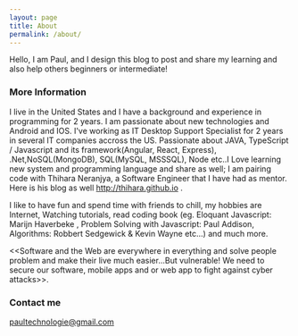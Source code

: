 ```yaml
---
layout: page
title: About
permalink: /about/
---
```


Hello, I am Paul, and I design this blog to post and share my learning and also help others beginners or intermediate!

### More Information

I live in the United States and I have a background and experience in programming for 2 years. I am passionate about new technologies and Android and IOS. 
I've working as IT Desktop Support Specialist for 2 years in several IT companies accross the US.
Passionate about JAVA, TypeScript / Javascript and its framework(Angular, React, Express), .Net,NoSQL(MongoDB), SQL(MySQL, MSSSQL), Node etc..I Love learning new system and programming language and share as well; I am pairing code with Thihara Neranjya, a Software Engineer that I have had as mentor. Here is his blog as well http://thihara.github.io .

I like to have fun and spend time with friends to chill, my hobbies are Internet, Watching tutorials, read coding book
(eg. Eloquant Javascript: Marijn Haverbeke , Problem Solving with Javascript: Paul Addison, Algorithms: Robbert Sedgewick & Kevin Wayne etc...) and much more.

<<Software and the Web are everywhere in everything and solve people problem and make their live much easier...But vulnerable!
We need to secure our software, mobile apps and or web app to fight against cyber attacks>>.

### Contact me

[paultechnologie@gmail.com](mailto:paultechnologie@gmail.com)
